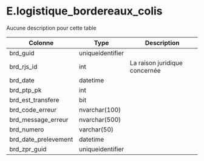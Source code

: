 # E.logistique_bordereaux_colis

Aucune description pour cette table

Colonne|Type|Description
---|---|---
brd_guid|uniqueidentifier|
brd_rjs_id|int|La raison juridique concernée 
brd_date|datetime|
brd_ptp_pk|int|
brd_est_transfere|bit|
brd_code_erreur|nvarchar(100)|
brd_message_erreur|nvarchar(500)|
brd_numero|varchar(50)|
brd_date_prelevement|datetime|
brd_zpr_guid|uniqueidentifier|
